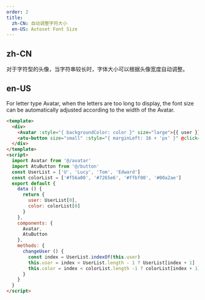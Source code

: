 ```yaml
---
order: 2
title:
  zh-CN: 自动调整字符大小
  en-US: Autoset Font Size
---
```


## zh-CN

对于字符型的头像，当字符串较长时，字体大小可以根据头像宽度自动调整。

## en-US

For letter type Avatar, when the letters are too long to display, the font size can be automatically adjusted according to the width of the Avatar.

```` html
<template>
  <div>
    <Avatar :style="{ backgroundColor: color }" size="large">{{ user }}</Avatar>
    <atu-button size="small" :style="{ marginLeft: 16 + 'px' }" @click="changeUser">Change</atu-button>
  </div>
</template>
<script>
  import Avatar from '@/avatar'
  import AtuButton from '@/button'
  const UserList = ['U', 'Lucy', 'Tom', 'Edward']
  const colorList = ['#f56a00', '#7265e6', '#ffbf00', '#00a2ae']
  export default {
    data () {
      return {
        user: UserList[0],
        color: colorList[0]
      }
    },
    components: {
      Avatar,
      AtuButton
    },
    methods: {
      changeUser () {
        const index = UserList.indexOf(this.user)
        this.user = index < UserList.length - 1 ? UserList[index + 1] : UserList[0]
        this.color = index < colorList.length -1 ? colorList[index + 1] : colorList[0]
      }
    }
  }
</script>
````
